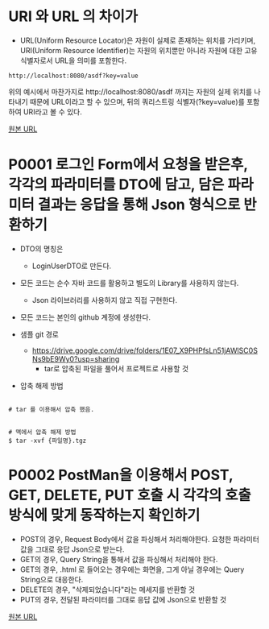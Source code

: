 # URI 와 URL 의 차이가 

- URL(Uniform Resource Locator)은 자원이 실제로 존재하는 위치를 가리키며, URI(Uniform Resource Identifier)는 자원의 위치뿐만 아니라 자원에 대한 고유 식별자로서 URL을 의미를 포함한다.

```
http://localhost:8080/asdf?key=value
```

위의 예시에서 마찬가지로 http://localhost:8080/asdf 까지는 자원의 실제 위치를 나타내기 때문에 URL이라고 할 수 있으며, 뒤의 쿼리스트링 식별자(?key=value)를 포함하여 URI라고 볼 수 있다.

[원본 URL](https://github.com/keepinmindsh/templates_for_all/tree/main/01_java/java_nextstep)


# P0001 로그인 Form에서 요청을 받은후, 각각의 파라미터를 DTO에 담고, 담은 파라미터 결과는 응답을 통해 Json 형식으로 반환하기

- DTO의 명칭은
    - LoginUserDTO로 만든다.
- 모든 코드는 순수 자바 코드를 활용하고 별도의 Library를 사용하지 않는다.
    - Json 라이브러리를 사용하지 않고 직접 구현한다.
- 모든 코드는 본인의 github 계정에 생성한다.
- 샘플 git 경로
    - https://drive.google.com/drive/folders/1E07_X9PHPfsLn51jAWlSC0SNs9bE9Wy0?usp=sharing
        - tar로 압축된 파일을 풀어서 프로젝트로 사용할 것

- 압축 해제 방법
```shell

# tar 를 이용해서 압축 했음. 


# 맥에서 압축 해제 방법 
$ tar -xvf {파일명}.tgz

```

# P0002 PostMan을 이용해서 POST, GET, DELETE, PUT 호출 시 각각의 호출 방식에 맞게 동작하는지 확인하기 

- POST의 경우, Request Body에서 값을 파싱해서 처리해야한다. 요청한 파라미터 값을 그대로 응답 Json으로 받는다. 
- GET의 경우, Query String을 통해서 값을 파싱해서 처리해야 한다. 
- GET의 경우, .html 로 들어오는 경우에는 화면을, 그게 아닐 경우에는 Query String으로 대응한다. 
- DELETE의 경우, "삭제되었습니다"라는 메세지를 반환할 것 
- PUT의 경우, 전달된 파라미터를 그대로 응답 값에 Json으로 반환할 것 

[원본 URL](https://github.com/keepinmindsh/tech-education/blob/7cdba0f28a9eb76f27c0953219632a1ae2bf86d8/99_problem/README.md)
